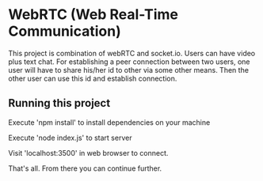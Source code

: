 WebRTC (Web Real-Time Communication)
=========

This project is combination of webRTC and socket.io. Users can have video plus text chat. For establishing
a peer connection between two users, one user will have to share his/her id to other via some other means. 
Then the other user can use this id and establish connection. 

Running this project
---------
Execute 'npm install' to install dependencies on your machine

Execute 'node index.js' to start server

Visit 'localhost:3500' in web browser to connect. 

That's all. From there you can continue further.

